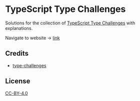 # TypeScript Type Challenges

Solutions for the collection of [TypeScript Type Challenges](https://github.com/type-challenges/type-challenges) with explanations.

Navigate to website -> [link](https://ghaiklor.github.io/type-challenges-solutions/)

## Credits

- [type-challenges](https://github.com/type-challenges/type-challenges)

## License

[CC-BY-4.0](./LICENSE)
